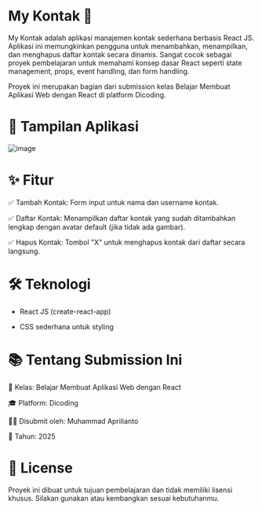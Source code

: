 # My Kontak 📇

My Kontak adalah aplikasi manajemen kontak sederhana berbasis React JS. Aplikasi ini memungkinkan pengguna untuk menambahkan, menampilkan, dan menghapus daftar kontak secara dinamis. Sangat cocok sebagai proyek pembelajaran untuk memahami konsep dasar React seperti state management, props, event handling, dan form handling.

Proyek ini merupakan bagian dari submission kelas Belajar Membuat Aplikasi Web dengan React di platform Dicoding.

# 📸 Tampilan Aplikasi

![image](https://github.com/user-attachments/assets/fc2d402e-8427-4c76-a78a-1f0e30188a6c)

# ✨ Fitur

✅ Tambah Kontak: Form input untuk nama dan username kontak.

✅ Daftar Kontak: Menampilkan daftar kontak yang sudah ditambahkan lengkap dengan avatar default (jika tidak ada gambar).

✅ Hapus Kontak: Tombol "X" untuk menghapus kontak dari daftar secara langsung.

# 🛠️ Teknologi

- React JS (create-react-app)

* CSS sederhana untuk styling

# 📚 Tentang Submission Ini

📌 Kelas: Belajar Membuat Aplikasi Web dengan React

🎓 Platform: Dicoding

🧑‍💻 Disubmit oleh: Muhammad Aprilianto

📅 Tahun: 2025

# 📄 License

Proyek ini dibuat untuk tujuan pembelajaran dan tidak memiliki lisensi khusus. Silakan gunakan atau kembangkan sesuai kebutuhanmu.
